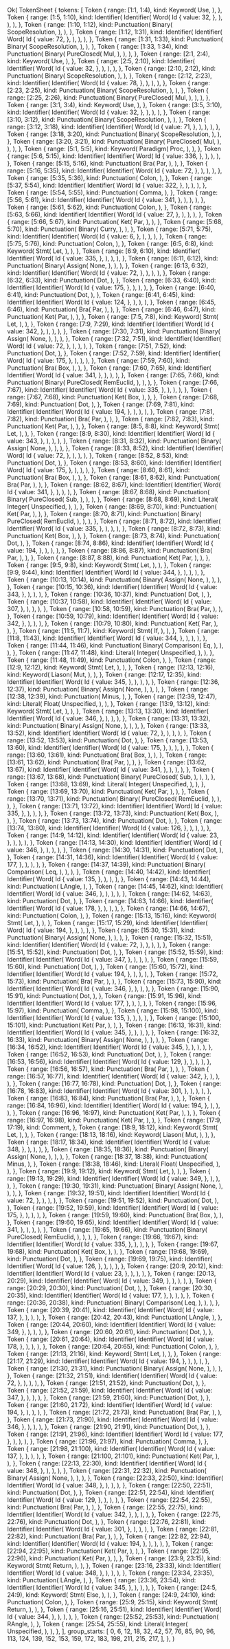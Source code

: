 Ok(
    TokenSheet {
        tokens: [
            Token {
                range: [1:1, 1:4),
                kind: Keyword(
                    Use,
                ),
            },
            Token {
                range: [1:5, 1:10),
                kind: Identifier(
                    Identifier(
                        Word(
                            Id {
                                value: 32,
                            },
                        ),
                    ),
                ),
            },
            Token {
                range: [1:10, 1:12),
                kind: Punctuation(
                    Binary(
                        ScopeResolution,
                    ),
                ),
            },
            Token {
                range: [1:12, 1:31),
                kind: Identifier(
                    Identifier(
                        Word(
                            Id {
                                value: 72,
                            },
                        ),
                    ),
                ),
            },
            Token {
                range: [1:31, 1:33),
                kind: Punctuation(
                    Binary(
                        ScopeResolution,
                    ),
                ),
            },
            Token {
                range: [1:33, 1:34),
                kind: Punctuation(
                    Binary(
                        PureClosed(
                            Mul,
                        ),
                    ),
                ),
            },
            Token {
                range: [2:1, 2:4),
                kind: Keyword(
                    Use,
                ),
            },
            Token {
                range: [2:5, 2:10),
                kind: Identifier(
                    Identifier(
                        Word(
                            Id {
                                value: 32,
                            },
                        ),
                    ),
                ),
            },
            Token {
                range: [2:10, 2:12),
                kind: Punctuation(
                    Binary(
                        ScopeResolution,
                    ),
                ),
            },
            Token {
                range: [2:12, 2:23),
                kind: Identifier(
                    Identifier(
                        Word(
                            Id {
                                value: 78,
                            },
                        ),
                    ),
                ),
            },
            Token {
                range: [2:23, 2:25),
                kind: Punctuation(
                    Binary(
                        ScopeResolution,
                    ),
                ),
            },
            Token {
                range: [2:25, 2:26),
                kind: Punctuation(
                    Binary(
                        PureClosed(
                            Mul,
                        ),
                    ),
                ),
            },
            Token {
                range: [3:1, 3:4),
                kind: Keyword(
                    Use,
                ),
            },
            Token {
                range: [3:5, 3:10),
                kind: Identifier(
                    Identifier(
                        Word(
                            Id {
                                value: 32,
                            },
                        ),
                    ),
                ),
            },
            Token {
                range: [3:10, 3:12),
                kind: Punctuation(
                    Binary(
                        ScopeResolution,
                    ),
                ),
            },
            Token {
                range: [3:12, 3:18),
                kind: Identifier(
                    Identifier(
                        Word(
                            Id {
                                value: 71,
                            },
                        ),
                    ),
                ),
            },
            Token {
                range: [3:18, 3:20),
                kind: Punctuation(
                    Binary(
                        ScopeResolution,
                    ),
                ),
            },
            Token {
                range: [3:20, 3:21),
                kind: Punctuation(
                    Binary(
                        PureClosed(
                            Mul,
                        ),
                    ),
                ),
            },
            Token {
                range: [5:1, 5:5),
                kind: Keyword(
                    Paradigm(
                        Proc,
                    ),
                ),
            },
            Token {
                range: [5:6, 5:15),
                kind: Identifier(
                    Identifier(
                        Word(
                            Id {
                                value: 336,
                            },
                        ),
                    ),
                ),
            },
            Token {
                range: [5:15, 5:16),
                kind: Punctuation(
                    Bra(
                        Par,
                    ),
                ),
            },
            Token {
                range: [5:16, 5:35),
                kind: Identifier(
                    Identifier(
                        Word(
                            Id {
                                value: 72,
                            },
                        ),
                    ),
                ),
            },
            Token {
                range: [5:35, 5:36),
                kind: Punctuation(
                    Colon,
                ),
            },
            Token {
                range: [5:37, 5:54),
                kind: Identifier(
                    Identifier(
                        Word(
                            Id {
                                value: 322,
                            },
                        ),
                    ),
                ),
            },
            Token {
                range: [5:54, 5:55),
                kind: Punctuation(
                    Comma,
                ),
            },
            Token {
                range: [5:56, 5:61),
                kind: Identifier(
                    Identifier(
                        Word(
                            Id {
                                value: 341,
                            },
                        ),
                    ),
                ),
            },
            Token {
                range: [5:61, 5:62),
                kind: Punctuation(
                    Colon,
                ),
            },
            Token {
                range: [5:63, 5:66),
                kind: Identifier(
                    Identifier(
                        Word(
                            Id {
                                value: 27,
                            },
                        ),
                    ),
                ),
            },
            Token {
                range: [5:66, 5:67),
                kind: Punctuation(
                    Ket(
                        Par,
                    ),
                ),
            },
            Token {
                range: [5:68, 5:70),
                kind: Punctuation(
                    Binary(
                        Curry,
                    ),
                ),
            },
            Token {
                range: [5:71, 5:75),
                kind: Identifier(
                    Identifier(
                        Word(
                            Id {
                                value: 6,
                            },
                        ),
                    ),
                ),
            },
            Token {
                range: [5:75, 5:76),
                kind: Punctuation(
                    Colon,
                ),
            },
            Token {
                range: [6:5, 6:8),
                kind: Keyword(
                    Stmt(
                        Let,
                    ),
                ),
            },
            Token {
                range: [6:9, 6:10),
                kind: Identifier(
                    Identifier(
                        Word(
                            Id {
                                value: 335,
                            },
                        ),
                    ),
                ),
            },
            Token {
                range: [6:11, 6:12),
                kind: Punctuation(
                    Binary(
                        Assign(
                            None,
                        ),
                    ),
                ),
            },
            Token {
                range: [6:13, 6:32),
                kind: Identifier(
                    Identifier(
                        Word(
                            Id {
                                value: 72,
                            },
                        ),
                    ),
                ),
            },
            Token {
                range: [6:32, 6:33),
                kind: Punctuation(
                    Dot,
                ),
            },
            Token {
                range: [6:33, 6:40),
                kind: Identifier(
                    Identifier(
                        Word(
                            Id {
                                value: 175,
                            },
                        ),
                    ),
                ),
            },
            Token {
                range: [6:40, 6:41),
                kind: Punctuation(
                    Dot,
                ),
            },
            Token {
                range: [6:41, 6:45),
                kind: Identifier(
                    Identifier(
                        Word(
                            Id {
                                value: 124,
                            },
                        ),
                    ),
                ),
            },
            Token {
                range: [6:45, 6:46),
                kind: Punctuation(
                    Bra(
                        Par,
                    ),
                ),
            },
            Token {
                range: [6:46, 6:47),
                kind: Punctuation(
                    Ket(
                        Par,
                    ),
                ),
            },
            Token {
                range: [7:5, 7:8),
                kind: Keyword(
                    Stmt(
                        Let,
                    ),
                ),
            },
            Token {
                range: [7:9, 7:29),
                kind: Identifier(
                    Identifier(
                        Word(
                            Id {
                                value: 342,
                            },
                        ),
                    ),
                ),
            },
            Token {
                range: [7:30, 7:31),
                kind: Punctuation(
                    Binary(
                        Assign(
                            None,
                        ),
                    ),
                ),
            },
            Token {
                range: [7:32, 7:51),
                kind: Identifier(
                    Identifier(
                        Word(
                            Id {
                                value: 72,
                            },
                        ),
                    ),
                ),
            },
            Token {
                range: [7:51, 7:52),
                kind: Punctuation(
                    Dot,
                ),
            },
            Token {
                range: [7:52, 7:59),
                kind: Identifier(
                    Identifier(
                        Word(
                            Id {
                                value: 175,
                            },
                        ),
                    ),
                ),
            },
            Token {
                range: [7:59, 7:60),
                kind: Punctuation(
                    Bra(
                        Box,
                    ),
                ),
            },
            Token {
                range: [7:60, 7:65),
                kind: Identifier(
                    Identifier(
                        Word(
                            Id {
                                value: 341,
                            },
                        ),
                    ),
                ),
            },
            Token {
                range: [7:65, 7:66),
                kind: Punctuation(
                    Binary(
                        PureClosed(
                            RemEuclid,
                        ),
                    ),
                ),
            },
            Token {
                range: [7:66, 7:67),
                kind: Identifier(
                    Identifier(
                        Word(
                            Id {
                                value: 335,
                            },
                        ),
                    ),
                ),
            },
            Token {
                range: [7:67, 7:68),
                kind: Punctuation(
                    Ket(
                        Box,
                    ),
                ),
            },
            Token {
                range: [7:68, 7:69),
                kind: Punctuation(
                    Dot,
                ),
            },
            Token {
                range: [7:69, 7:81),
                kind: Identifier(
                    Identifier(
                        Word(
                            Id {
                                value: 194,
                            },
                        ),
                    ),
                ),
            },
            Token {
                range: [7:81, 7:82),
                kind: Punctuation(
                    Bra(
                        Par,
                    ),
                ),
            },
            Token {
                range: [7:82, 7:83),
                kind: Punctuation(
                    Ket(
                        Par,
                    ),
                ),
            },
            Token {
                range: [8:5, 8:8),
                kind: Keyword(
                    Stmt(
                        Let,
                    ),
                ),
            },
            Token {
                range: [8:9, 8:30),
                kind: Identifier(
                    Identifier(
                        Word(
                            Id {
                                value: 343,
                            },
                        ),
                    ),
                ),
            },
            Token {
                range: [8:31, 8:32),
                kind: Punctuation(
                    Binary(
                        Assign(
                            None,
                        ),
                    ),
                ),
            },
            Token {
                range: [8:33, 8:52),
                kind: Identifier(
                    Identifier(
                        Word(
                            Id {
                                value: 72,
                            },
                        ),
                    ),
                ),
            },
            Token {
                range: [8:52, 8:53),
                kind: Punctuation(
                    Dot,
                ),
            },
            Token {
                range: [8:53, 8:60),
                kind: Identifier(
                    Identifier(
                        Word(
                            Id {
                                value: 175,
                            },
                        ),
                    ),
                ),
            },
            Token {
                range: [8:60, 8:61),
                kind: Punctuation(
                    Bra(
                        Box,
                    ),
                ),
            },
            Token {
                range: [8:61, 8:62),
                kind: Punctuation(
                    Bra(
                        Par,
                    ),
                ),
            },
            Token {
                range: [8:62, 8:67),
                kind: Identifier(
                    Identifier(
                        Word(
                            Id {
                                value: 341,
                            },
                        ),
                    ),
                ),
            },
            Token {
                range: [8:67, 8:68),
                kind: Punctuation(
                    Binary(
                        PureClosed(
                            Sub,
                        ),
                    ),
                ),
            },
            Token {
                range: [8:68, 8:69),
                kind: Literal(
                    Integer(
                        Unspecified,
                    ),
                ),
            },
            Token {
                range: [8:69, 8:70),
                kind: Punctuation(
                    Ket(
                        Par,
                    ),
                ),
            },
            Token {
                range: [8:70, 8:71),
                kind: Punctuation(
                    Binary(
                        PureClosed(
                            RemEuclid,
                        ),
                    ),
                ),
            },
            Token {
                range: [8:71, 8:72),
                kind: Identifier(
                    Identifier(
                        Word(
                            Id {
                                value: 335,
                            },
                        ),
                    ),
                ),
            },
            Token {
                range: [8:72, 8:73),
                kind: Punctuation(
                    Ket(
                        Box,
                    ),
                ),
            },
            Token {
                range: [8:73, 8:74),
                kind: Punctuation(
                    Dot,
                ),
            },
            Token {
                range: [8:74, 8:86),
                kind: Identifier(
                    Identifier(
                        Word(
                            Id {
                                value: 194,
                            },
                        ),
                    ),
                ),
            },
            Token {
                range: [8:86, 8:87),
                kind: Punctuation(
                    Bra(
                        Par,
                    ),
                ),
            },
            Token {
                range: [8:87, 8:88),
                kind: Punctuation(
                    Ket(
                        Par,
                    ),
                ),
            },
            Token {
                range: [9:5, 9:8),
                kind: Keyword(
                    Stmt(
                        Let,
                    ),
                ),
            },
            Token {
                range: [9:9, 9:44),
                kind: Identifier(
                    Identifier(
                        Word(
                            Id {
                                value: 344,
                            },
                        ),
                    ),
                ),
            },
            Token {
                range: [10:13, 10:14),
                kind: Punctuation(
                    Binary(
                        Assign(
                            None,
                        ),
                    ),
                ),
            },
            Token {
                range: [10:15, 10:36),
                kind: Identifier(
                    Identifier(
                        Word(
                            Id {
                                value: 343,
                            },
                        ),
                    ),
                ),
            },
            Token {
                range: [10:36, 10:37),
                kind: Punctuation(
                    Dot,
                ),
            },
            Token {
                range: [10:37, 10:58),
                kind: Identifier(
                    Identifier(
                        Word(
                            Id {
                                value: 307,
                            },
                        ),
                    ),
                ),
            },
            Token {
                range: [10:58, 10:59),
                kind: Punctuation(
                    Bra(
                        Par,
                    ),
                ),
            },
            Token {
                range: [10:59, 10:79),
                kind: Identifier(
                    Identifier(
                        Word(
                            Id {
                                value: 342,
                            },
                        ),
                    ),
                ),
            },
            Token {
                range: [10:79, 10:80),
                kind: Punctuation(
                    Ket(
                        Par,
                    ),
                ),
            },
            Token {
                range: [11:5, 11:7),
                kind: Keyword(
                    Stmt(
                        If,
                    ),
                ),
            },
            Token {
                range: [11:8, 11:43),
                kind: Identifier(
                    Identifier(
                        Word(
                            Id {
                                value: 344,
                            },
                        ),
                    ),
                ),
            },
            Token {
                range: [11:44, 11:46),
                kind: Punctuation(
                    Binary(
                        Comparison(
                            Eq,
                        ),
                    ),
                ),
            },
            Token {
                range: [11:47, 11:48),
                kind: Literal(
                    Integer(
                        Unspecified,
                    ),
                ),
            },
            Token {
                range: [11:48, 11:49),
                kind: Punctuation(
                    Colon,
                ),
            },
            Token {
                range: [12:9, 12:12),
                kind: Keyword(
                    Stmt(
                        Let,
                    ),
                ),
            },
            Token {
                range: [12:13, 12:16),
                kind: Keyword(
                    Liason(
                        Mut,
                    ),
                ),
            },
            Token {
                range: [12:17, 12:35),
                kind: Identifier(
                    Identifier(
                        Word(
                            Id {
                                value: 345,
                            },
                        ),
                    ),
                ),
            },
            Token {
                range: [12:36, 12:37),
                kind: Punctuation(
                    Binary(
                        Assign(
                            None,
                        ),
                    ),
                ),
            },
            Token {
                range: [12:38, 12:39),
                kind: Punctuation(
                    Minus,
                ),
            },
            Token {
                range: [12:39, 12:47),
                kind: Literal(
                    Float(
                        Unspecified,
                    ),
                ),
            },
            Token {
                range: [13:9, 13:12),
                kind: Keyword(
                    Stmt(
                        Let,
                    ),
                ),
            },
            Token {
                range: [13:13, 13:30),
                kind: Identifier(
                    Identifier(
                        Word(
                            Id {
                                value: 346,
                            },
                        ),
                    ),
                ),
            },
            Token {
                range: [13:31, 13:32),
                kind: Punctuation(
                    Binary(
                        Assign(
                            None,
                        ),
                    ),
                ),
            },
            Token {
                range: [13:33, 13:52),
                kind: Identifier(
                    Identifier(
                        Word(
                            Id {
                                value: 72,
                            },
                        ),
                    ),
                ),
            },
            Token {
                range: [13:52, 13:53),
                kind: Punctuation(
                    Dot,
                ),
            },
            Token {
                range: [13:53, 13:60),
                kind: Identifier(
                    Identifier(
                        Word(
                            Id {
                                value: 175,
                            },
                        ),
                    ),
                ),
            },
            Token {
                range: [13:60, 13:61),
                kind: Punctuation(
                    Bra(
                        Box,
                    ),
                ),
            },
            Token {
                range: [13:61, 13:62),
                kind: Punctuation(
                    Bra(
                        Par,
                    ),
                ),
            },
            Token {
                range: [13:62, 13:67),
                kind: Identifier(
                    Identifier(
                        Word(
                            Id {
                                value: 341,
                            },
                        ),
                    ),
                ),
            },
            Token {
                range: [13:67, 13:68),
                kind: Punctuation(
                    Binary(
                        PureClosed(
                            Sub,
                        ),
                    ),
                ),
            },
            Token {
                range: [13:68, 13:69),
                kind: Literal(
                    Integer(
                        Unspecified,
                    ),
                ),
            },
            Token {
                range: [13:69, 13:70),
                kind: Punctuation(
                    Ket(
                        Par,
                    ),
                ),
            },
            Token {
                range: [13:70, 13:71),
                kind: Punctuation(
                    Binary(
                        PureClosed(
                            RemEuclid,
                        ),
                    ),
                ),
            },
            Token {
                range: [13:71, 13:72),
                kind: Identifier(
                    Identifier(
                        Word(
                            Id {
                                value: 335,
                            },
                        ),
                    ),
                ),
            },
            Token {
                range: [13:72, 13:73),
                kind: Punctuation(
                    Ket(
                        Box,
                    ),
                ),
            },
            Token {
                range: [13:73, 13:74),
                kind: Punctuation(
                    Dot,
                ),
            },
            Token {
                range: [13:74, 13:80),
                kind: Identifier(
                    Identifier(
                        Word(
                            Id {
                                value: 126,
                            },
                        ),
                    ),
                ),
            },
            Token {
                range: [14:9, 14:12),
                kind: Identifier(
                    Identifier(
                        Word(
                            Id {
                                value: 23,
                            },
                        ),
                    ),
                ),
            },
            Token {
                range: [14:13, 14:30),
                kind: Identifier(
                    Identifier(
                        Word(
                            Id {
                                value: 346,
                            },
                        ),
                    ),
                ),
            },
            Token {
                range: [14:30, 14:31),
                kind: Punctuation(
                    Dot,
                ),
            },
            Token {
                range: [14:31, 14:36),
                kind: Identifier(
                    Identifier(
                        Word(
                            Id {
                                value: 177,
                            },
                        ),
                    ),
                ),
            },
            Token {
                range: [14:37, 14:39),
                kind: Punctuation(
                    Binary(
                        Comparison(
                            Leq,
                        ),
                    ),
                ),
            },
            Token {
                range: [14:40, 14:42),
                kind: Identifier(
                    Identifier(
                        Word(
                            Id {
                                value: 135,
                            },
                        ),
                    ),
                ),
            },
            Token {
                range: [14:43, 14:44),
                kind: Punctuation(
                    LAngle,
                ),
            },
            Token {
                range: [14:45, 14:62),
                kind: Identifier(
                    Identifier(
                        Word(
                            Id {
                                value: 346,
                            },
                        ),
                    ),
                ),
            },
            Token {
                range: [14:62, 14:63),
                kind: Punctuation(
                    Dot,
                ),
            },
            Token {
                range: [14:63, 14:66),
                kind: Identifier(
                    Identifier(
                        Word(
                            Id {
                                value: 178,
                            },
                        ),
                    ),
                ),
            },
            Token {
                range: [14:66, 14:67),
                kind: Punctuation(
                    Colon,
                ),
            },
            Token {
                range: [15:13, 15:16),
                kind: Keyword(
                    Stmt(
                        Let,
                    ),
                ),
            },
            Token {
                range: [15:17, 15:29),
                kind: Identifier(
                    Identifier(
                        Word(
                            Id {
                                value: 194,
                            },
                        ),
                    ),
                ),
            },
            Token {
                range: [15:30, 15:31),
                kind: Punctuation(
                    Binary(
                        Assign(
                            None,
                        ),
                    ),
                ),
            },
            Token {
                range: [15:32, 15:51),
                kind: Identifier(
                    Identifier(
                        Word(
                            Id {
                                value: 72,
                            },
                        ),
                    ),
                ),
            },
            Token {
                range: [15:51, 15:52),
                kind: Punctuation(
                    Dot,
                ),
            },
            Token {
                range: [15:52, 15:59),
                kind: Identifier(
                    Identifier(
                        Word(
                            Id {
                                value: 347,
                            },
                        ),
                    ),
                ),
            },
            Token {
                range: [15:59, 15:60),
                kind: Punctuation(
                    Dot,
                ),
            },
            Token {
                range: [15:60, 15:72),
                kind: Identifier(
                    Identifier(
                        Word(
                            Id {
                                value: 194,
                            },
                        ),
                    ),
                ),
            },
            Token {
                range: [15:72, 15:73),
                kind: Punctuation(
                    Bra(
                        Par,
                    ),
                ),
            },
            Token {
                range: [15:73, 15:90),
                kind: Identifier(
                    Identifier(
                        Word(
                            Id {
                                value: 346,
                            },
                        ),
                    ),
                ),
            },
            Token {
                range: [15:90, 15:91),
                kind: Punctuation(
                    Dot,
                ),
            },
            Token {
                range: [15:91, 15:96),
                kind: Identifier(
                    Identifier(
                        Word(
                            Id {
                                value: 177,
                            },
                        ),
                    ),
                ),
            },
            Token {
                range: [15:96, 15:97),
                kind: Punctuation(
                    Comma,
                ),
            },
            Token {
                range: [15:98, 15:100),
                kind: Identifier(
                    Identifier(
                        Word(
                            Id {
                                value: 135,
                            },
                        ),
                    ),
                ),
            },
            Token {
                range: [15:100, 15:101),
                kind: Punctuation(
                    Ket(
                        Par,
                    ),
                ),
            },
            Token {
                range: [16:13, 16:31),
                kind: Identifier(
                    Identifier(
                        Word(
                            Id {
                                value: 345,
                            },
                        ),
                    ),
                ),
            },
            Token {
                range: [16:32, 16:33),
                kind: Punctuation(
                    Binary(
                        Assign(
                            None,
                        ),
                    ),
                ),
            },
            Token {
                range: [16:34, 16:52),
                kind: Identifier(
                    Identifier(
                        Word(
                            Id {
                                value: 345,
                            },
                        ),
                    ),
                ),
            },
            Token {
                range: [16:52, 16:53),
                kind: Punctuation(
                    Dot,
                ),
            },
            Token {
                range: [16:53, 16:56),
                kind: Identifier(
                    Identifier(
                        Word(
                            Id {
                                value: 129,
                            },
                        ),
                    ),
                ),
            },
            Token {
                range: [16:56, 16:57),
                kind: Punctuation(
                    Bra(
                        Par,
                    ),
                ),
            },
            Token {
                range: [16:57, 16:77),
                kind: Identifier(
                    Identifier(
                        Word(
                            Id {
                                value: 342,
                            },
                        ),
                    ),
                ),
            },
            Token {
                range: [16:77, 16:78),
                kind: Punctuation(
                    Dot,
                ),
            },
            Token {
                range: [16:78, 16:83),
                kind: Identifier(
                    Identifier(
                        Word(
                            Id {
                                value: 301,
                            },
                        ),
                    ),
                ),
            },
            Token {
                range: [16:83, 16:84),
                kind: Punctuation(
                    Bra(
                        Par,
                    ),
                ),
            },
            Token {
                range: [16:84, 16:96),
                kind: Identifier(
                    Identifier(
                        Word(
                            Id {
                                value: 194,
                            },
                        ),
                    ),
                ),
            },
            Token {
                range: [16:96, 16:97),
                kind: Punctuation(
                    Ket(
                        Par,
                    ),
                ),
            },
            Token {
                range: [16:97, 16:98),
                kind: Punctuation(
                    Ket(
                        Par,
                    ),
                ),
            },
            Token {
                range: [17:9, 17:19),
                kind: Comment,
            },
            Token {
                range: [18:9, 18:12),
                kind: Keyword(
                    Stmt(
                        Let,
                    ),
                ),
            },
            Token {
                range: [18:13, 18:16),
                kind: Keyword(
                    Liason(
                        Mut,
                    ),
                ),
            },
            Token {
                range: [18:17, 18:34),
                kind: Identifier(
                    Identifier(
                        Word(
                            Id {
                                value: 348,
                            },
                        ),
                    ),
                ),
            },
            Token {
                range: [18:35, 18:36),
                kind: Punctuation(
                    Binary(
                        Assign(
                            None,
                        ),
                    ),
                ),
            },
            Token {
                range: [18:37, 18:38),
                kind: Punctuation(
                    Minus,
                ),
            },
            Token {
                range: [18:38, 18:46),
                kind: Literal(
                    Float(
                        Unspecified,
                    ),
                ),
            },
            Token {
                range: [19:9, 19:12),
                kind: Keyword(
                    Stmt(
                        Let,
                    ),
                ),
            },
            Token {
                range: [19:13, 19:29),
                kind: Identifier(
                    Identifier(
                        Word(
                            Id {
                                value: 349,
                            },
                        ),
                    ),
                ),
            },
            Token {
                range: [19:30, 19:31),
                kind: Punctuation(
                    Binary(
                        Assign(
                            None,
                        ),
                    ),
                ),
            },
            Token {
                range: [19:32, 19:51),
                kind: Identifier(
                    Identifier(
                        Word(
                            Id {
                                value: 72,
                            },
                        ),
                    ),
                ),
            },
            Token {
                range: [19:51, 19:52),
                kind: Punctuation(
                    Dot,
                ),
            },
            Token {
                range: [19:52, 19:59),
                kind: Identifier(
                    Identifier(
                        Word(
                            Id {
                                value: 175,
                            },
                        ),
                    ),
                ),
            },
            Token {
                range: [19:59, 19:60),
                kind: Punctuation(
                    Bra(
                        Box,
                    ),
                ),
            },
            Token {
                range: [19:60, 19:65),
                kind: Identifier(
                    Identifier(
                        Word(
                            Id {
                                value: 341,
                            },
                        ),
                    ),
                ),
            },
            Token {
                range: [19:65, 19:66),
                kind: Punctuation(
                    Binary(
                        PureClosed(
                            RemEuclid,
                        ),
                    ),
                ),
            },
            Token {
                range: [19:66, 19:67),
                kind: Identifier(
                    Identifier(
                        Word(
                            Id {
                                value: 335,
                            },
                        ),
                    ),
                ),
            },
            Token {
                range: [19:67, 19:68),
                kind: Punctuation(
                    Ket(
                        Box,
                    ),
                ),
            },
            Token {
                range: [19:68, 19:69),
                kind: Punctuation(
                    Dot,
                ),
            },
            Token {
                range: [19:69, 19:75),
                kind: Identifier(
                    Identifier(
                        Word(
                            Id {
                                value: 126,
                            },
                        ),
                    ),
                ),
            },
            Token {
                range: [20:9, 20:12),
                kind: Identifier(
                    Identifier(
                        Word(
                            Id {
                                value: 23,
                            },
                        ),
                    ),
                ),
            },
            Token {
                range: [20:13, 20:29),
                kind: Identifier(
                    Identifier(
                        Word(
                            Id {
                                value: 349,
                            },
                        ),
                    ),
                ),
            },
            Token {
                range: [20:29, 20:30),
                kind: Punctuation(
                    Dot,
                ),
            },
            Token {
                range: [20:30, 20:35),
                kind: Identifier(
                    Identifier(
                        Word(
                            Id {
                                value: 177,
                            },
                        ),
                    ),
                ),
            },
            Token {
                range: [20:36, 20:38),
                kind: Punctuation(
                    Binary(
                        Comparison(
                            Leq,
                        ),
                    ),
                ),
            },
            Token {
                range: [20:39, 20:41),
                kind: Identifier(
                    Identifier(
                        Word(
                            Id {
                                value: 137,
                            },
                        ),
                    ),
                ),
            },
            Token {
                range: [20:42, 20:43),
                kind: Punctuation(
                    LAngle,
                ),
            },
            Token {
                range: [20:44, 20:60),
                kind: Identifier(
                    Identifier(
                        Word(
                            Id {
                                value: 349,
                            },
                        ),
                    ),
                ),
            },
            Token {
                range: [20:60, 20:61),
                kind: Punctuation(
                    Dot,
                ),
            },
            Token {
                range: [20:61, 20:64),
                kind: Identifier(
                    Identifier(
                        Word(
                            Id {
                                value: 178,
                            },
                        ),
                    ),
                ),
            },
            Token {
                range: [20:64, 20:65),
                kind: Punctuation(
                    Colon,
                ),
            },
            Token {
                range: [21:13, 21:16),
                kind: Keyword(
                    Stmt(
                        Let,
                    ),
                ),
            },
            Token {
                range: [21:17, 21:29),
                kind: Identifier(
                    Identifier(
                        Word(
                            Id {
                                value: 194,
                            },
                        ),
                    ),
                ),
            },
            Token {
                range: [21:30, 21:31),
                kind: Punctuation(
                    Binary(
                        Assign(
                            None,
                        ),
                    ),
                ),
            },
            Token {
                range: [21:32, 21:51),
                kind: Identifier(
                    Identifier(
                        Word(
                            Id {
                                value: 72,
                            },
                        ),
                    ),
                ),
            },
            Token {
                range: [21:51, 21:52),
                kind: Punctuation(
                    Dot,
                ),
            },
            Token {
                range: [21:52, 21:59),
                kind: Identifier(
                    Identifier(
                        Word(
                            Id {
                                value: 347,
                            },
                        ),
                    ),
                ),
            },
            Token {
                range: [21:59, 21:60),
                kind: Punctuation(
                    Dot,
                ),
            },
            Token {
                range: [21:60, 21:72),
                kind: Identifier(
                    Identifier(
                        Word(
                            Id {
                                value: 194,
                            },
                        ),
                    ),
                ),
            },
            Token {
                range: [21:72, 21:73),
                kind: Punctuation(
                    Bra(
                        Par,
                    ),
                ),
            },
            Token {
                range: [21:73, 21:90),
                kind: Identifier(
                    Identifier(
                        Word(
                            Id {
                                value: 346,
                            },
                        ),
                    ),
                ),
            },
            Token {
                range: [21:90, 21:91),
                kind: Punctuation(
                    Dot,
                ),
            },
            Token {
                range: [21:91, 21:96),
                kind: Identifier(
                    Identifier(
                        Word(
                            Id {
                                value: 177,
                            },
                        ),
                    ),
                ),
            },
            Token {
                range: [21:96, 21:97),
                kind: Punctuation(
                    Comma,
                ),
            },
            Token {
                range: [21:98, 21:100),
                kind: Identifier(
                    Identifier(
                        Word(
                            Id {
                                value: 137,
                            },
                        ),
                    ),
                ),
            },
            Token {
                range: [21:100, 21:101),
                kind: Punctuation(
                    Ket(
                        Par,
                    ),
                ),
            },
            Token {
                range: [22:13, 22:30),
                kind: Identifier(
                    Identifier(
                        Word(
                            Id {
                                value: 348,
                            },
                        ),
                    ),
                ),
            },
            Token {
                range: [22:31, 22:32),
                kind: Punctuation(
                    Binary(
                        Assign(
                            None,
                        ),
                    ),
                ),
            },
            Token {
                range: [22:33, 22:50),
                kind: Identifier(
                    Identifier(
                        Word(
                            Id {
                                value: 348,
                            },
                        ),
                    ),
                ),
            },
            Token {
                range: [22:50, 22:51),
                kind: Punctuation(
                    Dot,
                ),
            },
            Token {
                range: [22:51, 22:54),
                kind: Identifier(
                    Identifier(
                        Word(
                            Id {
                                value: 129,
                            },
                        ),
                    ),
                ),
            },
            Token {
                range: [22:54, 22:55),
                kind: Punctuation(
                    Bra(
                        Par,
                    ),
                ),
            },
            Token {
                range: [22:55, 22:75),
                kind: Identifier(
                    Identifier(
                        Word(
                            Id {
                                value: 342,
                            },
                        ),
                    ),
                ),
            },
            Token {
                range: [22:75, 22:76),
                kind: Punctuation(
                    Dot,
                ),
            },
            Token {
                range: [22:76, 22:81),
                kind: Identifier(
                    Identifier(
                        Word(
                            Id {
                                value: 301,
                            },
                        ),
                    ),
                ),
            },
            Token {
                range: [22:81, 22:82),
                kind: Punctuation(
                    Bra(
                        Par,
                    ),
                ),
            },
            Token {
                range: [22:82, 22:94),
                kind: Identifier(
                    Identifier(
                        Word(
                            Id {
                                value: 194,
                            },
                        ),
                    ),
                ),
            },
            Token {
                range: [22:94, 22:95),
                kind: Punctuation(
                    Ket(
                        Par,
                    ),
                ),
            },
            Token {
                range: [22:95, 22:96),
                kind: Punctuation(
                    Ket(
                        Par,
                    ),
                ),
            },
            Token {
                range: [23:9, 23:15),
                kind: Keyword(
                    Stmt(
                        Return,
                    ),
                ),
            },
            Token {
                range: [23:16, 23:33),
                kind: Identifier(
                    Identifier(
                        Word(
                            Id {
                                value: 348,
                            },
                        ),
                    ),
                ),
            },
            Token {
                range: [23:34, 23:35),
                kind: Punctuation(
                    LAngle,
                ),
            },
            Token {
                range: [23:36, 23:54),
                kind: Identifier(
                    Identifier(
                        Word(
                            Id {
                                value: 345,
                            },
                        ),
                    ),
                ),
            },
            Token {
                range: [24:5, 24:9),
                kind: Keyword(
                    Stmt(
                        Else,
                    ),
                ),
            },
            Token {
                range: [24:9, 24:10),
                kind: Punctuation(
                    Colon,
                ),
            },
            Token {
                range: [25:9, 25:15),
                kind: Keyword(
                    Stmt(
                        Return,
                    ),
                ),
            },
            Token {
                range: [25:16, 25:51),
                kind: Identifier(
                    Identifier(
                        Word(
                            Id {
                                value: 344,
                            },
                        ),
                    ),
                ),
            },
            Token {
                range: [25:52, 25:53),
                kind: Punctuation(
                    RAngle,
                ),
            },
            Token {
                range: [25:54, 25:55),
                kind: Literal(
                    Integer(
                        Unspecified,
                    ),
                ),
            },
        ],
        group_starts: [
            0,
            6,
            12,
            18,
            32,
            42,
            57,
            76,
            85,
            90,
            96,
            113,
            124,
            139,
            152,
            153,
            159,
            172,
            183,
            198,
            211,
            215,
            217,
        ],
    },
)
